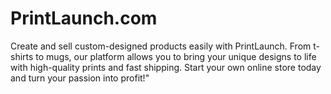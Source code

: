 # PrintLaunch.com
Create and sell custom-designed products easily with PrintLaunch. From t-shirts to mugs, our platform allows you to bring your unique designs to life with high-quality prints and fast shipping. Start your own online store today and turn your passion into profit!"

